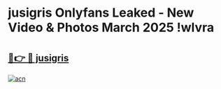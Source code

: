 # jusigris Onlyfans Leaked - New Video & Photos March 2025 !wlvra

# <h2><a href="https://qu0veu.iuczelnia.edu.pl?title=jusigris&ref=wlvra">🔗👉 🔴 jusigris</a></h2>

[![acn](https://github.com/user-attachments/assets/0f9c940e-d8b0-45ae-aac7-cd30a18b3e1c)](https://qu0veu.iuczelnia.edu.pl?title=jusigris&ref=wlvra)

